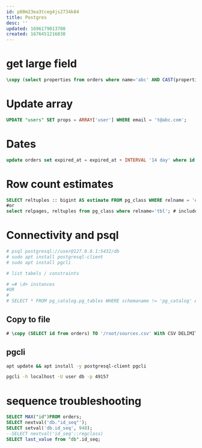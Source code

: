 ```yaml
---
id: p80m23ea3tceg4js2734k84
title: Postgres
desc: ''
updated: 1696179013708
created: 1676451216830
---
```


# get large field
```sql
\copy (select properties from orders where name='abc' AND CAST(properties as text) LIKE '%XYZ%' limit 1) to stdout
```

# Update array
```sql
UPDATE "users" SET props = ARRAY['user'] WHERE email = 't@abc.com'; 
```

# Dates

```sql
update orders set expired_at = expired_at + INTERVAL '14 day' where id = 1;
```

# Row count estimates
```sql
SELECT reltuples :: bigint AS estimate FROM pg_class WHERE relname = 'events';
#or 
select relpages, reltuples from pg_class where relname='tbl'; # includes number of pages

```

# Connectivity and psql
```bash
# psql postgresql://user@127.0.0.1:5432/db
# sudo apt install postgresql-client
# sudo apt install pgcli

# list tabels / constraints

# =# \d+ instances
#OR
# 
# SELECT * FROM pg_catalog.pg_tables WHERE schemaname != 'pg_catalog' AND schemaname != 'information_schema';


```
## Copy to file
```sql
# \copy (SELECT id from orders) TO '/root/sources.csv' With CSV DELIMITER ',' HEADER;
```

## pgcli

```bash
apt update && apt install -y postgresql-client pgcli

pgcli -h localhost -U user db -p 49157
```

# sequence troubleshooting

```sql
SELECT MAX("id")FROM orders;
SELECT nextval('db."id_seq"');
SELECT setval('db.id_seq', 948);
--SELECT nextval('id_seq'::regclass)
SELECT last_value from "db".id_seq;
```